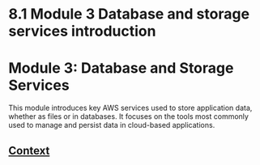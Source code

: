 # 8.1 Module 3 Database and storage services introduction 
 
# Module 3: Database and Storage Services 

This module introduces key AWS services used to store application data, whether as files or in databases. It focuses on the tools most commonly used to manage and persist data in cloud-based applications.
 
 
 ## [Context](./../context.md)